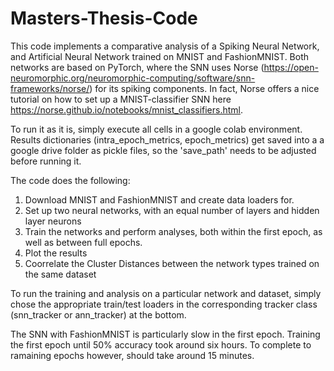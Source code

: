 # Masters-Thesis-Code

This code implements a comparative analysis of a Spiking Neural Network, and Artificial Neural Network trained on MNIST and FashionMNIST. Both networks are based on PyTorch, where the SNN uses Norse (https://open-neuromorphic.org/neuromorphic-computing/software/snn-frameworks/norse/) for its spiking components. In fact, Norse offers a nice tutorial on how to set up a MNIST-classifier SNN here https://norse.github.io/notebooks/mnist_classifiers.html.

To run it as it is, simply execute all cells in a google colab environment. Results dictionaries (intra_epoch_metrics, epoch_metrics) get saved into a a google drive folder as pickle files, so the 'save_path' needs to be adjusted before running it. 

The code does the following: 

1. Download  MNIST and FashionMNIST and create data loaders for. 
2. Set up two neural networks, with an equal number of layers and hidden layer neurons
3. Train the networks and perform analyses, both within the first epoch, as well as between full epochs.
4. Plot the results
5. Coorrelate the Cluster Distances between the network types trained on the same dataset

To run the training and analysis on a particular network and dataset, simply chose the appropriate train/test loaders in the corresponding tracker class (snn_tracker or ann_tracker) at the bottom.

The SNN with FashionMNIST is particularly slow in the first epoch. Training the first epoch until 50% accuracy took around six hours. To complete to ramaining epochs however, should take around 15 minutes.
